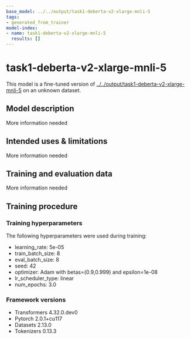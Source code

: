 ```yaml
---
base_model: ../../output/task1-deberta-v2-xlarge-mnli-5
tags:
- generated_from_trainer
model-index:
- name: task1-deberta-v2-xlarge-mnli-5
  results: []
---
```


<!-- This model card has been generated automatically according to the information the Trainer had access to. You
should probably proofread and complete it, then remove this comment. -->

# task1-deberta-v2-xlarge-mnli-5

This model is a fine-tuned version of [../../output/task1-deberta-v2-xlarge-mnli-5](https://huggingface.co/../../output/task1-deberta-v2-xlarge-mnli-5) on an unknown dataset.

## Model description

More information needed

## Intended uses & limitations

More information needed

## Training and evaluation data

More information needed

## Training procedure

### Training hyperparameters

The following hyperparameters were used during training:
- learning_rate: 5e-05
- train_batch_size: 8
- eval_batch_size: 8
- seed: 42
- optimizer: Adam with betas=(0.9,0.999) and epsilon=1e-08
- lr_scheduler_type: linear
- num_epochs: 3.0

### Framework versions

- Transformers 4.32.0.dev0
- Pytorch 2.0.1+cu117
- Datasets 2.13.0
- Tokenizers 0.13.3
